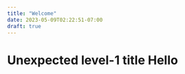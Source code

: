 ```yaml
---
title: "Welcome"
date: 2023-05-09T02:22:51-07:00
draft: true
---
```


# Unexpected level-1 title Hello
